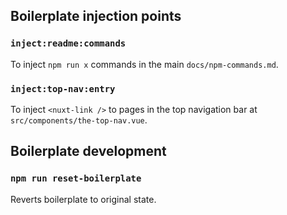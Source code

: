 ## Boilerplate injection points

### `inject:readme:commands`

To inject `npm run x` commands in the main `docs/npm-commands.md`.

### `inject:top-nav:entry`

To inject `<nuxt-link />` to pages in the top navigation bar at
`src/components/the-top-nav.vue`.

## Boilerplate development

### `npm run reset-boilerplate`

Reverts boilerplate to original state.
